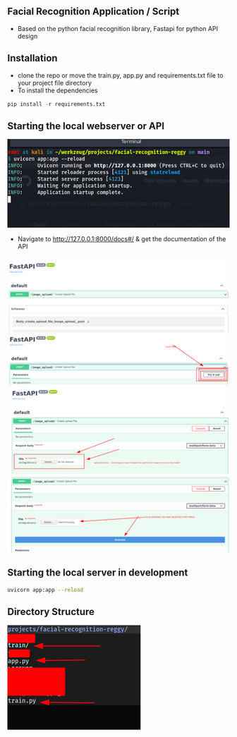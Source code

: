 ## Facial Recognition Application / Script
- Based on the python facial recognition library, Fastapi for python API design

## Installation
- clone the repo or move the train.py, app.py and requirements.txt file to your project file directory
- To install the dependencies

```python
pip install -r requirements.txt
```
## Starting the local webserver or API

<img src='images/server_running.png' />

- Navigate to http://127.0.0.1:8000/docs#/ & get the documentation of the API

<img src='images/api_docs.png' />
<img src='images/api_docs2.png' />
<img src='images/api_docs3.png' />
<img src='images/api_docs4.png' />

## Starting the local server in development

```bash
uvicorn app:app --reload
```
## Directory Structure
<img src='images/directory structure.png' />
